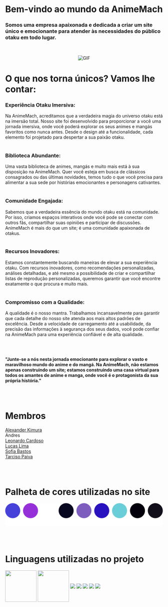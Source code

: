 <h1 align="center">Bem-vindo ao mundo da AnimeMach</h1>



### Somos uma empresa apaixonada e dedicada a criar um site único e emocionante para atender às necessidades do público otaku em todo lugar.

<br>
<div align="center">

![GIF](https://i.pinimg.com/originals/90/44/71/904471579390183b95e3b6e0595bce46.gif)

</div>

# O que nos torna únicos? Vamos lhe contar:

<div>

<h3>Experiência Otaku Imersiva:</h3>
Na AnimeMach, acreditamos que a verdadeira magia do universo otaku está na imersão total. Nosso site foi desenvolvido para proporcionar a você uma jornada imersiva, onde você poderá explorar os seus animes e mangás favoritos como nunca antes. Desde o design até a funcionalidade, cada elemento foi projetado para despertar a sua paixão otaku.
<br><br>
<h3>Biblioteca Abundante:</h3>
Uma vasta biblioteca de animes, mangás e muito mais está à sua disposição na AnimeMach. Quer você esteja em busca de clássicos consagrados ou das últimas novidades, temos tudo o que você precisa para alimentar a sua sede por histórias emocionantes e personagens cativantes.
<br><br>
<h3>Comunidade Engajada:</h3>
Sabemos que a verdadeira essência do mundo otaku está na comunidade. Por isso, criamos espaços interativos onde você pode se conectar com outros fãs, compartilhar suas opiniões e participar de discussões. AnimeMach é mais do que um site; é uma comunidade apaixonada de otakus.
<br><br>
<h3>Recursos Inovadores:</h3>
Estamos constantemente buscando maneiras de elevar a sua experiência otaku. Com recursos inovadores, como recomendações personalizadas, análises detalhadas, e até mesmo a possibilidade de criar e compartilhar listas de reprodução personalizadas, queremos garantir que você encontre exatamente o que procura e muito mais.
<br><br>
<h3>Compromisso com a Qualidade:</h3>
A qualidade é o nosso mantra. Trabalhamos incansavelmente para garantir que cada detalhe do nosso site atenda aos mais altos padrões de excelência. Desde a velocidade de carregamento até a usabilidade, da precisão das informações à segurança dos seus dados, você pode confiar na AnimeMach para uma experiência confiável e de alta qualidade.

</div>

<br><br>

**"Junte-se a nós nesta jornada emocionante para explorar o vasto e maravilhoso mundo do anime e do mangá. Na AnimeMach, não estamos apenas construindo um site; estamos construindo uma casa virtual para todos os amantes de anime e manga, onde você é o protagonista da sua própria história."**

<br><br>

# Membros
[Alexander Kimura](https://github.com/AlexanderKimura)
<br>
Andres
<br>
[Leonardo Cardoso](https://github.com/LeonardoCardosoDev)
<br>
[Lucas Lima](https://github.com/lucaslrodrigues)
<br>
[Sofia Bastos](https://github.com/SofiVBastos)
<br>
[Tarciso Paiva](https://github.com/TarcisoPaiva)

<br><br>

# Palheta de cores utilizadas no site
![COR](https://github.com/SofiVBastos/Images/blob/main/Palheta%20de%20cor.png)

<br><br>

# Linguagens utilizadas no projeto
<div style="display: inline_block">
  
<img src="https://cdn.jsdelivr.net/gh/devicons/devicon/icons/css3/css3-original.svg" width="100" height="100" align="center" />
<img src="https://cdn.jsdelivr.net/gh/devicons/devicon/icons/html5/html5-original.svg" width="100" height="100" align="center" />
<img src="https://cdn.jsdelivr.net/gh/devicons/devicon/icons/java/java-original-wordmark.svg" whidth="100" height="100" align="center" />
<img src="https://cdn.jsdelivr.net/gh/devicons/devicon/icons/azure/azure-original.svg"  whidth="100" height="100" align="center" />
<img src="https://cdn.jsdelivr.net/gh/devicons/devicon/icons/graphql/graphql-plain.svg" whidth="100" height="100" align="center" />
<img src="https://cdn.jsdelivr.net/gh/devicons/devicon/icons/react/react-original.svg" whidth="100" height="100" align="center" />
<img src="https://cdn.jsdelivr.net/gh/devicons/devicon/icons/spring/spring-original.svg" whidth="100" height="100" align="center" />

</div>
